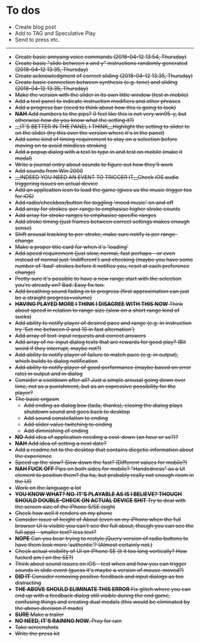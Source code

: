 # To dos

- Create blog post
- Add to TAG and Speculative Play
- Send to press etc.

---

- ~~Create basic annyang voice commands (2018-04-12 13:54, Thursday)~~
- ~~Create basic "slide between x and y" instructions randomly generated (2018-04-12 13:35, Thursday)~~
- ~~Create acknowledgment of correct sliding (2018-04-12 13:35, Thursday)~~
- ~~Create basic connection between synthesis (e.g. tone) and sliding (2018-04-12 13:35, Thursday)~~
- ~~Make the version with the slider in its own little window (test in mobile)~~
- ~~Add a text panel to indicate instruction modifiers and other phrases~~
- ~~Add a progress bar (need to think about how this is going to look)~~
- ~~__NAH__ Add numbers to the pips? (I feel like this is not very win95-y, but otherwise how do you know what the setting it?)~~
- ~~__IT'S BETTER IN THE PANEL I THINK__Highlight the setting to slider to on the slider (try this over the version where it's in the panel)~~
- ~~Add some kind of timing requirement to stay on a selection before moving on to avoid mindless stroking~~
- ~~Add a popup dialog with a text to type in and test on mobile (make it modal)~~
- ~~Write a journal entry about sounds to figure out how they'll work~~
- ~~Add sounds from Win 2000~~
- ~~__INDEED YOU NEED AN EVENT TO TRIGGER IT__Check iOS audio triggering issues on actual device~~
- ~~Add an application icon to load the game (gives us the music trigger too for iOS)~~
- ~~Add radio/checkbox/button for toggling 'mood music' on and off~~
- ~~Add array for strokes-per-range to emphasise higher stroke counts~~
- ~~Add array for stroke ranges to emphasise specific ranges~~
- ~~Add stroke timing (just frames between correct settings makes enough sense)~~
- ~~Shift arousal tracking to per-stroke, make sure notify is per range-change~~
- ~~Make a proper title card for when it's 'loading'~~
- ~~Add speed requirement (just slow, normal, fast perhaps - or even instead of normal just 'indifferent') and checking (maybe you have some number of 'bad' strokes before it notifies you, reset at each preference change)~~
- ~~Pretty sure it's possible to have a new range start with the selection you're already on? Bad. Easy fix too.~~
- ~~Add breathing sound fading in to progress (first approximation can just be a straight progress=volume)~~
- ~~__HAVING PLAYED MORE I THINK I DISAGREE WITH THIS NOW__ Think about speed in relation to range size (slow on a short range kind of sucks)~~
- ~~Add ability to notify player of desired pace and range (e.g. in instruction try 'Set me between 0 and 10 in fast alternation')~~
- ~~Add array of text-input requests and correct answers~~
- ~~Add array of no-input dialog texts that are rewards for good play? (Bit weird if they interrupt, maybe not?)~~
- ~~Add ability to notify player of failure to match pace (e.g. in output), which builds to dialog notification~~
- ~~Add ability to notify player of good performance (maybe based on error rate) in output and in dialog~~
- ~~Consider a cooldown after all? Just a simple arousal going down over time, not as a punishment, but as an expressive possibility for the player?~~
- ~~The basic orgasm~~
  - ~~Add ending as dialog box (tada, thanks), closing the dialog plays shutdown sound and goes back to desktop~~
  - ~~Add sound constellation to ending~~
  - ~~Add slider value twitching to ending~~
  - ~~Add diminishing of ending~~
- ~~__NO__ Add idea of application needing a cool-down (an hour or so?)?~~
- ~~__NAH__ Add idea of setting a next date?~~
- ~~Add a readme.txt to the desktop that contains diegetic information about the experience~~
- ~~Speed up the slow? Slow down the fast? (Different values for mobile?)~~
- ~~__NAH FUCK OFF__ Pips on both sides for mobile? "Handedness" as a UI element to position them? (ha ha, but probably really not enough room in the UI)~~
- ~~Work on the language a lot~~
- ~~__YOU KNOW WHAT? NO. IT'S PLAYABLE AS IS I BELIEVE? THOUGH SHOULD DOUBLE-CHECK ON ACTUAL DEVICE SHIT__ Try to deal with the screen size of the iPhone 5/SE (sigh)~~
- ~~Check how well it renders on my phone~~
- ~~Consider issue of height of About (even on my iPhone when the full browser UI is visible you can't see the full about, though you can see the full app) - smaller text? less text?~~
- ~~__NOPE__ Can you bear trying to restyle jQuery version of radio buttons to have them look more 'authentic'? (Almost certainly not.)~~
- ~~Check actual visibility of UI on iPhone SE (it it too long vertically? How fucked am I on the SE?)~~
- ~~Think about sound issues on iOS - test when and how you can trigger sounds in slide event (guess it's maybe a version of mouse-moved?)~~
- ~~__DID IT__ Consider removing positive feedback and input dialogs as too distracting~~
- ~~__THE ABOVE SHOULD ELIMINATE THIS ERROR__ Fix glitch where you can end up with a feedback dialog still visible during the end game, confusing things and creating dual modals (this would be eliminated by the above decision if made)~~
- ~~__SURE__ Make a trailer~~
- ~~__NO NEED, IT'S RAINING NOW.__ Pray for rain~~
- ~~Take screenshots~~
- ~~Write the press kit~~
